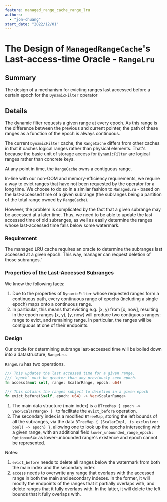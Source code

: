 ```yaml
---
feature: managed_range_cache_range_lru
authors:
  - "jon-chuang"
start_date: "2022/12/01"
---
```


# The Design of `ManagedRangeCache`'s Last-access-time Oracle - `RangeLru`

## Summary
The design of a mechanism for evicting ranges last accessed before a certain epoch for the `DynamicFilter` operator

## Details

The dynamic filter requests a given range at every epoch. As this range is the difference between the previous and current pointer, the path of these ranges as a function of the epoch is always continuous.

The current `DynamicFilter` cache, the `RangeCache` differs from other caches in that it caches logical ranges rather than physical elements. That's because the basic unit of storage access for `DynamicFilter` are logical ranges rather than concrete keys.

At any point in time, the `RangeCache` owns a contiguous range.

In-line with our non-OOM and memory-efficiency requirements, we require a way to evict ranges that have not been requested by the operator for a long time. We choose to do so in a similar fashion to `ManagedLru` - based on the last-accessed time of a given subrange (the subranges being a partition of the total range owned by `RangeCache`). 

However, the problem is complicated by the fact that a given subrange may be accessed at a later time. Thus, we need to be able to update the last accessed time of old subranges, as well as easily determine the ranges whose last-accessed time falls below some watermark.


### Requirement
The managed LRU cache requires an oracle to determine the subranges last accessed at a given epoch. This way, manager can request deletion of those subranges.`

### Properties of the Last-Accessed Subranges
We know the following facts:
1. Due to the properties of `DynamicFilter` whose requested ranges form a continuous path, every continuous range of epochs (including a single epoch) maps onto a continuous range.
2. In particular, this means that evicting e.g. [x, y) from [x, now], resulting in the epoch ranges [x, y), [y, now] will produce two contiguous ranges: range to evict, and remaining range. In particular, the ranges will be contiguous at one of their endpoints.


### Design

Our oracle for determining subrange last-accessed time will be boiled down into a datastructure, `RangeLru`.

`RangeLru` has two operations.

```rust
/// This updates the last accessed time for a given range. 
/// `epoch` must be greater than any previously seen epoch.
fn access(&mut self, range: ScalarRange, epoch: u64)

/// This obtains the ranges subject to deletion in a given epoch
fn evict_before(&self, epoch: u64) -> Vec<ScalarRange>
```

1. The main data structure (main index) is a `BTreeMap { epoch -> Vec<ScalarRange> } ` to facilitate the `evict_before` operation.
2. The secondary index is a modified `BTreeMap`,  storing the left bounds of all the subranges, via the data `BTreeMap { (ScalarImpl, is_exclusive: bool) -> epoch) }`,  allowing one to look up the epochs intersecting with a given range, with an additional field `lower_unbounded_range_epoch: Option<u64>` as lower-unbounded range's existence and epoch cannot be represented. 

Notes:
1. `evict_before` needs to delete all ranges below the watermark from both the main index and the secondary index
2. `access` needs to overwrite any range that overlaps with the accessed range in both the main and secondary indexes. In the former, it will modify the endpoints of the ranges that it partially overlaps with, and delete ranges that it fully overlaps with. In the latter, it will delete the left bounds that it fully overlaps with.



